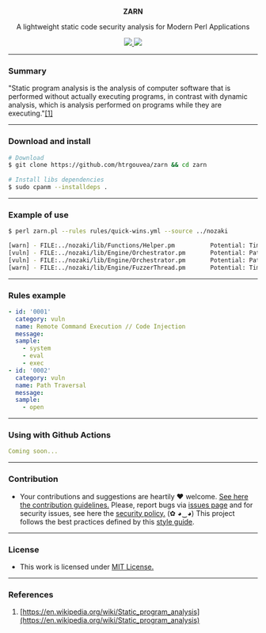 <p align="center">
  <p align="center"><b>ZARN</b></p>
  <p align="center">A lightweight static code security analysis for Modern Perl Applications</p>
  <p align="center">
    <a href="/LICENSE.md">
      <img src="https://img.shields.io/badge/license-MIT-blue.svg">
    </a>
     <a href="https://github.com/htrgouvea/zarn/releases">
      <img src="https://img.shields.io/badge/version-0.0.2-blue.svg">
    </a>
  </p>
</p>

---

### Summary

"Static program analysis is the analysis of computer software that is performed without actually executing programs, in contrast with dynamic analysis, which is analysis performed on programs while they are executing."[[1]](#references)

---

### Download and install

```bash
# Download
$ git clone https://github.com/htrgouvea/zarn && cd zarn
    
# Install libs dependencies
$ sudo cpanm --installdeps .
```
---

### Example of use

```bash
$ perl zarn.pl --rules rules/quick-wins.yml --source ../nozaki 

[warn] - FILE:../nozaki/lib/Functions/Helper.pm          Potential: Timing Attack.
[vuln] - FILE:../nozaki/lib/Engine/Orchestrator.pm       Potential: Path Traversal.
[vuln] - FILE:../nozaki/lib/Engine/Orchestrator.pm       Potential: Path Traversal.
[warn] - FILE:../nozaki/lib/Engine/FuzzerThread.pm       Potential: Timing Attack.
```
---

### Rules example

```yaml
- id: '0001'
  category: vuln
  name: Remote Command Execution // Code Injection
  message: 
  sample:
    - system
    - eval
    - exec
- id: '0002'
  category: vuln
  name: Path Traversal
  message: 
  sample:
    - open
```

---

### Using with Github Actions

```yaml
Coming soon...
```

---

### Contribution

- Your contributions and suggestions are heartily ♥ welcome. [See here the contribution guidelines.](/.github/CONTRIBUTING.md) Please, report bugs via [issues page](https://github.com/htrgouvea/nipe/issues) and for security issues, see here the [security policy.](/SECURITY.md) (✿ ◕‿◕) This project follows the best practices defined by this [style guide](https://heitorgouvea.me/projects/perl-style-guide).

---

### License

- This work is licensed under [MIT License.](/LICENSE.md)

--- 

### References

1. [https://en.wikipedia.org/wiki/Static_program_analysis](https://en.wikipedia.org/wiki/Static_program_analysis)